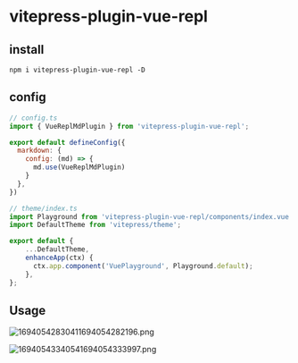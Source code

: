 # vitepress-plugin-vue-repl


## install

```shell
npm i vitepress-plugin-vue-repl -D
```



## config

```js
// config.ts
import { VueReplMdPlugin } from 'vitepress-plugin-vue-repl';

export default defineConfig({
  markdown: {
    config: (md) => {
      md.use(VueReplMdPlugin)
    }
  },
})
```


```js
// theme/index.ts
import Playground from 'vitepress-plugin-vue-repl/components/index.vue'
import DefaultTheme from 'vitepress/theme';

export default {
    ...DefaultTheme,
    enhanceApp(ctx) {
      ctx.app.component('VuePlayground', Playground.default);
    },
};
```


## Usage

![16940542830411694054282196.png](https://fastly.jsdelivr.net/gh/fyhhub/imgs@main/16940542830411694054282196.png)


![16940543340541694054333997.png](https://fastly.jsdelivr.net/gh/fyhhub/imgs@main/16940543340541694054333997.png)